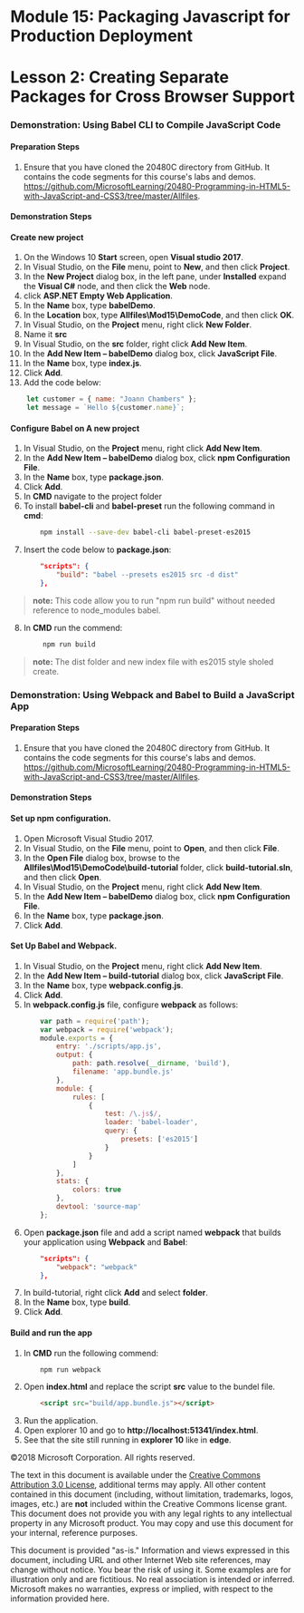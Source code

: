  # Module 15: Packaging Javascript for Production Deployment

# Lesson 2: Creating Separate Packages for Cross Browser Support

### Demonstration: Using Babel CLI to Compile JavaScript Code

#### Preparation Steps 

1. Ensure that you have cloned the 20480C directory from GitHub. It contains the code segments for this course's labs and demos. https://github.com/MicrosoftLearning/20480-Programming-in-HTML5-with-JavaScript-and-CSS3/tree/master/Allfiles.

#### Demonstration Steps

#### Create new project

1. On the Windows 10 **Start** screen, open **Visual studio 2017**.
2. In Visual Studio, on the **File** menu, point to **New**, and then click **Project**.
3. In the **New Project** dialog box, in the left pane, under **Installed** expand the **Visual C#** node, and then click the **Web** node.
4. click **ASP.NET Empty Web Application**.
5. In the **Name** box, type **babelDemo**.
6.	In the **Location** box, type **Allfiles\Mod15\DemoCode**, and then click **OK**.
7.  In Visual Studio, on the **Project** menu, right click **New Folder**.
8.  Name it **src**
9.  In Visual Studio, on the **src** folder, right click **Add New Item**.
10.  In the **Add New Item – babelDemo** dialog box, click **JavaScript File**.
11.  In the **Name** box, type **index.js**.
12.  Click **Add**.
13.  Add the code below:
```javascript
    let customer = { name: "Joann Chambers" };
    let message = `Hello ${customer.name}`;
```

#### Configure Babel on A new project

1.	In Visual Studio, on the **Project** menu, right click **Add New Item**.
2.	In the **Add New Item – babelDemo** dialog box, click **npm Configuration File**.
3.	In the **Name** box, type **package.json**.
4.	Click **Add**.
5.  In **CMD** navigate to the project folder 
6.  To install **babel-cli** and **babel-preset** run the following command in **cmd**:
    ```bash
        npm install --save-dev babel-cli babel-preset-es2015
    ```
7.  Insert the code below to **package.json**:
    ```json
        "scripts": {
            "build": "babel --presets es2015 src -d dist"
        },
    ```
>**note:** This code allow you to run "npm run build" without needed reference to node_modules babel. 

8.   In **CMD** run the commend:
```bash
        npm run build
```
>**note:** The dist folder and new index file with es2015 style sholed create. 

### Demonstration: Using Webpack and Babel to Build a JavaScript App

#### Preparation Steps 

1. Ensure that you have cloned the 20480C directory from GitHub. It contains the code segments for this course's labs and demos. https://github.com/MicrosoftLearning/20480-Programming-in-HTML5-with-JavaScript-and-CSS3/tree/master/Allfiles.

#### Demonstration Steps

#### Set up npm configuration.

1.	Open Microsoft Visual Studio 2017.
2.	In Visual Studio, on the **File** menu, point to **Open**, and then click **File**.
3.	In the **Open File** dialog box, browse to the **Allfiles\Mod15\DemoCode\build-tutorial** folder, click **build-tutorial.sln**, and then click **Open**.
4.	In Visual Studio, on the **Project** menu, right click **Add New Item**.
5.	In the **Add New Item – babelDemo** dialog box, click **npm Configuration File**.
6.	In the **Name** box, type **package.json**.
7.	Click **Add**.

#### Set Up Babel and Webpack.

1.  In Visual Studio, on the **Project** menu, right click **Add New Item**.
2.  In the **Add New Item – build-tutorial** dialog box, click **JavaScript File**.
3.  In the **Name** box, type **webpack.config.js**.
4.  Click **Add**.
5.  In **webpack.config.js** file, configure **webpack** as follows:
    ```javascript
        var path = require('path');
        var webpack = require('webpack');
        module.exports = {
            entry: './scripts/app.js',
            output: {
                path: path.resolve(__dirname, 'build'),
                filename: 'app.bundle.js'
            },
            module: {
                rules: [
                    {
                        test: /\.js$/,
                        loader: 'babel-loader',
                        query: {
                            presets: ['es2015']
                        }
                    }
                ]
            },
            stats: {
                colors: true
            },
            devtool: 'source-map'
        };
    ```
6.  Open **package.json** file and add a script named **webpack** that builds your application using **Webpack** and **Babel**:
    ```json
        "scripts": {
            "webpack": "webpack"
        },
    ```
7.  In build-tutorial, right click **Add** and select **folder**.
8.  In the **Name** box, type **build**.
9.  Click **Add**.

#### Build and run the app

1.  In **CMD** run the following commend:
    ```bash
        npm run webpack
    ```
2.  Open **index.html** and replace the script **src** value to the bundel file.
    ```html
        <script src="build/app.bundle.js"></script>
    ```
3.  Run the application.
4.  Open explorer 10 and go to **http://localhost:51341/index.html**.
5.  See that the site still running in **explorer 10** like in **edge**.

©2018 Microsoft Corporation. All rights reserved.

The text in this document is available under the  [Creative Commons Attribution 3.0 License](https://creativecommons.org/licenses/by/3.0/legalcode), additional terms may apply. All other content contained in this document (including, without limitation, trademarks, logos, images, etc.) are  **not**  included within the Creative Commons license grant. This document does not provide you with any legal rights to any intellectual property in any Microsoft product. You may copy and use this document for your internal, reference purposes.

This document is provided &quot;as-is.&quot; Information and views expressed in this document, including URL and other Internet Web site references, may change without notice. You bear the risk of using it. Some examples are for illustration only and are fictitious. No real association is intended or inferred. Microsoft makes no warranties, express or implied, with respect to the information provided here.
